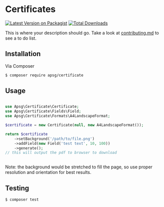 # Certificates

[![Latest Version on Packagist][ico-version]][link-packagist]
[![Total Downloads][ico-downloads]][link-downloads]
<!-- [![Build Status][ico-travis]][link-travis] -->
<!-- [![StyleCI][ico-styleci]][link-styleci] -->

This is where your description should go. Take a look at [contributing.md](contributing.md) to see a to do list.

## Installation

Via Composer

``` bash
$ composer require apsg/certificate
```

## Usage

```php

use Apsg\Certificate\Certificate;
use Apsg\Certificate\Fields\Field;
use Apsg\Certificate\Formats\A4LandscapeFormat;

$certificate = new Certificate(null, new A4LandscapeFormat());

return $certificate
    ->setBackground('/path/to/file.png')
    ->addField(new Field('test text', 10, 100))
    ->generate();
// this will output the pdf to browser to download
 
```

Note: the background would be stretched to fill the page, so use proper resolution and orientation for best results.

## Testing

``` bash
$ composer test
```

[ico-version]: https://img.shields.io/packagist/v/apsg/certificate.svg?style=flat-square
[ico-downloads]: https://img.shields.io/packagist/dt/apsg/certificate.svg?style=flat-square
[ico-travis]: https://img.shields.io/travis/apsg/certificate/master.svg?style=flat-square
[ico-styleci]: https://styleci.io/repos/12345678/shield

[link-packagist]: https://packagist.org/packages/apsg/certificate
[link-downloads]: https://packagist.org/packages/apsg/certificate
[link-travis]: https://travis-ci.org/apsg/certificate
[link-styleci]: https://styleci.io/repos/12345678
[link-author]: https://github.com/apsg
[link-contributors]: ../../contributors
